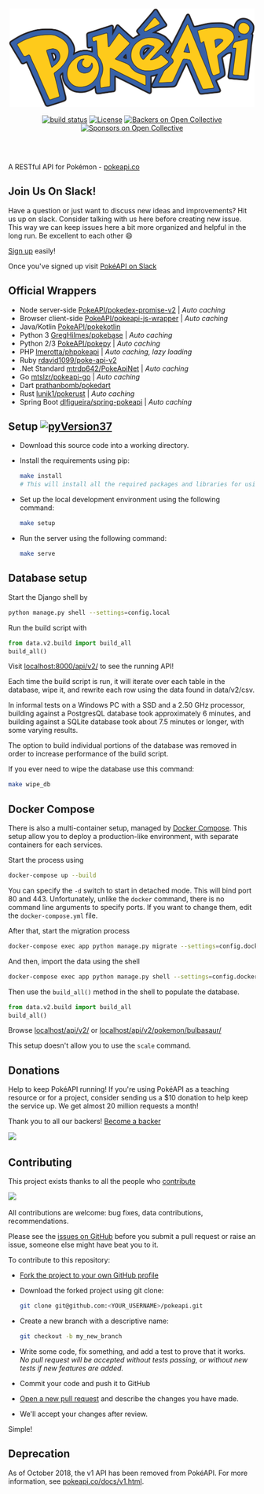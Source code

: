 <br/>

<div align="center">
	<img height="200" src="https://raw.githubusercontent.com/PokeAPI/media/master/logo/pokeapi.svg?sanitize=true" alt="PokeAPI">

[![build status](https://img.shields.io/circleci/project/github/PokeAPI/pokeapi/master.svg)](https://circleci.com/gh/PokeAPI/pokeapi) [![License](https://img.shields.io/github/license/PokeAPI/pokeapi.svg)](https://github.com/PokeAPI/pokeapi/blob/master/LICENSE.rst) [![Backers on Open Collective](https://opencollective.com/pokeapi/backers/badge.svg)](https://opencollective.com/pokeapi) [![Sponsors on Open Collective](https://opencollective.com/pokeapi/sponsors/badge.svg)](https://opencollective.com/pokeapi)

<br/>

</div>

<br/>

A RESTful API for Pokémon - [pokeapi.co](https://pokeapi.co)

## Join Us On Slack!

Have a question or just want to discuss new ideas and improvements? Hit us up on slack. Consider talking with us here before creating new issue.
This way we can keep issues here a bit more organized and helpful in the long run. Be excellent to each other :smile:

[Sign up](https://pokeapi-slack-invite.herokuapp.com/) easily!

Once you've signed up visit [PokéAPI on Slack](https://pokeapi.slack.com)

## Official Wrappers

* Node server-side [PokeAPI/pokedex-promise-v2](https://github.com/PokeAPI/pokedex-promise-v2) | _Auto caching_
* Browser client-side [PokeAPI/pokeapi-js-wrapper](https://github.com/PokeAPI/pokeapi-js-wrapper) | _Auto caching_
* Java/Kotlin [PokeAPI/pokekotlin](https://github.com/PokeAPI/pokekotlin)
* Python 3 [GregHilmes/pokebase](https://github.com/GregHilmes/pokebase) | _Auto caching_
* Python 2/3 [PokeAPI/pokepy](https://github.com/PokeAPI/pokepy) | _Auto caching_
* PHP [lmerotta/phpokeapi](https://github.com/lmerotta/phpokeapi) | _Auto caching, lazy loading_
* Ruby [rdavid1099/poke-api-v2](https://github.com/rdavid1099/poke-api-v2)
* .Net Standard [mtrdp642/PokeApiNet](https://github.com/mtrdp642/PokeApiNet) | _Auto caching_
* Go [mtslzr/pokeapi-go](https://github.com/mtslzr/pokeapi-go) | _Auto caching_
* Dart [prathanbomb/pokedart](https://github.com/prathanbomb/pokedart)
* Rust [lunik1/pokerust](https://gitlab.com/lunik1/pokerust) | _Auto caching_
* Spring Boot [dlfigueira/spring-pokeapi](https://gitlab.com/dlfigueira/spring-pokeapi) | _Auto caching_

## Setup [![pyVersion37](https://img.shields.io/badge/python-3.7-blue.svg)](https://www.python.org/download/releases/3.7/)

- Download this source code into a working directory.

- Install the requirements using pip:

    ```sh
    make install
    # This will install all the required packages and libraries for using PokeAPI
    ```

- Set up the local development environment using the following command:

    ```sh
    make setup
    ```

- Run the server using the following command:

    ```sh
    make serve
    ```

## Database setup

Start the Django shell by

```sh
python manage.py shell --settings=config.local
```

Run the build script with

```py
from data.v2.build import build_all
build_all()
```

Visit [localhost:8000/api/v2/](localhost:8000/api/v2/) to see the running API!

Each time the build script is run, it will iterate over each table in the database, wipe it, and rewrite each row using the data found in data/v2/csv.

In informal tests on a Windows PC with a SSD and a 2.50 GHz processor, building against a PostgresQL database took approximately 6 minutes, and building against a SQLite database took about 7.5 minutes or longer, with some varying results.

The option to build individual portions of the database was removed in order to increase performance of the build script.

If you ever need to wipe the database use this command:

```sh
make wipe_db
```

## Docker Compose

There is also a multi-container setup, managed by [Docker Compose](https://docs.docker.com/compose/). This setup allow you to deploy a production-like environment, with separate containers for each services.

Start the process using

```sh
docker-compose up --build
```

You can specify the `-d` switch to start in detached mode.
This will bind port 80 and 443. Unfortunately, unlike the `docker` command, there is no command line arguments to specify ports. If you want to change them, edit the `docker-compose.yml` file.

After that, start the migration process

```sh
docker-compose exec app python manage.py migrate --settings=config.docker-compose
```

And then, import the data using the shell

```sh
docker-compose exec app python manage.py shell --settings=config.docker-compose
```

Then use the `build_all()` method in the shell to populate the database.

```py
from data.v2.build import build_all
build_all()
```

Browse [localhost/api/v2/](http://localhost/api/v2/) or [localhost/api/v2/pokemon/bulbasaur/](http://localhost/api/v2/pokemon/bulbasaur/)

This setup doesn't allow you to use the `scale` command.

## Donations

Help to keep PokéAPI running! If you're using PokéAPI as a teaching resource or for a project, consider sending us a $10 donation to help keep the service up. We get almost 20 million requests a month!

Thank you to all our backers! [Become a backer](https://opencollective.com/pokeapi#backer)

<a href="https://opencollective.com/pokeapi#backers" target="_blank"><img src="https://opencollective.com/pokeapi/backers.svg?width=890"></a>

## Contributing

This project exists thanks to all the people who [contribute](https://github.com/PokeAPI/pokeapi/blob/master/CONTRIBUTING.md)

<a href="graphs/contributors"><img src="https://opencollective.com/pokeapi/contributors.svg?width=890" /></a>

All contributions are welcome: bug fixes, data contributions, recommendations.

Please see the [issues on GitHub](https://github.com/PokeAPI/pokeapi/issues) before you submit a pull request or raise an issue, someone else might have beat you to it.

To contribute to this repository:

- [Fork the project to your own GitHub profile](https://help.github.com/articles/fork-a-repo/)

- Download the forked project using git clone:

    ```sh
    git clone git@github.com:<YOUR_USERNAME>/pokeapi.git
    ```

- Create a new branch with a descriptive name:

    ```sh
    git checkout -b my_new_branch
    ```

- Write some code, fix something, and add a test to prove that it works. *No pull request will be accepted without tests passing, or without new tests if new features are added.*

- Commit your code and push it to GitHub

- [Open a new pull request](https://help.github.com/articles/creating-a-pull-request/) and describe the changes you have made.

- We'll accept your changes after review.

Simple!

## Deprecation

As of October 2018, the v1 API has been removed from PokéAPI. For more information, see [pokeapi.co/docs/v1.html](https://pokeapi.co/docs/v1.html).
